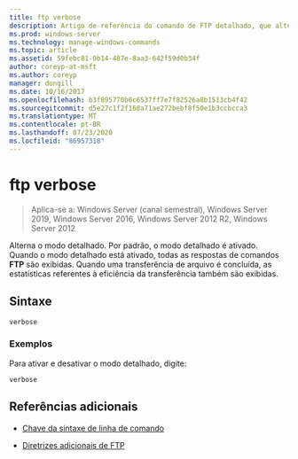 ```yaml
---
title: ftp verbose
description: Artigo de referência do comando de FTP detalhado, que alterna o modo detalhado.
ms.prod: windows-server
ms.technology: manage-windows-commands
ms.topic: article
ms.assetid: 59febc81-0b14-487e-8aa3-642f59d0b34f
author: coreyp-at-msft
ms.author: coreyp
manager: dongill
ms.date: 10/16/2017
ms.openlocfilehash: b3f895770b0c6537ff7e7f82526a8b1513cb4f42
ms.sourcegitcommit: d5e27c1f2f168a71ae272bebf8f50e1b3ccbcca3
ms.translationtype: MT
ms.contentlocale: pt-BR
ms.lasthandoff: 07/23/2020
ms.locfileid: "86957318"
---
```

# <a name="ftp-verbose"></a>ftp verbose

> Aplica-se a: Windows Server (canal semestral), Windows Server 2019, Windows Server 2016, Windows Server 2012 R2, Windows Server 2012

Alterna o modo detalhado. Por padrão, o modo detalhado é ativado. Quando o modo detalhado está ativado, todas as respostas de comandos **FTP** são exibidas. Quando uma transferência de arquivo é concluída, as estatísticas referentes à eficiência da transferência também são exibidas.

## <a name="syntax"></a>Sintaxe

```
verbose
```

### <a name="examples"></a>Exemplos

Para ativar e desativar o modo detalhado, digite:

```
verbose
```

## <a name="additional-references"></a>Referências adicionais

- [Chave da sintaxe de linha de comando](command-line-syntax-key.md)

- [Diretrizes adicionais de FTP](/previous-versions/orphan-topics/ws.10/cc756013(v=ws.10))
